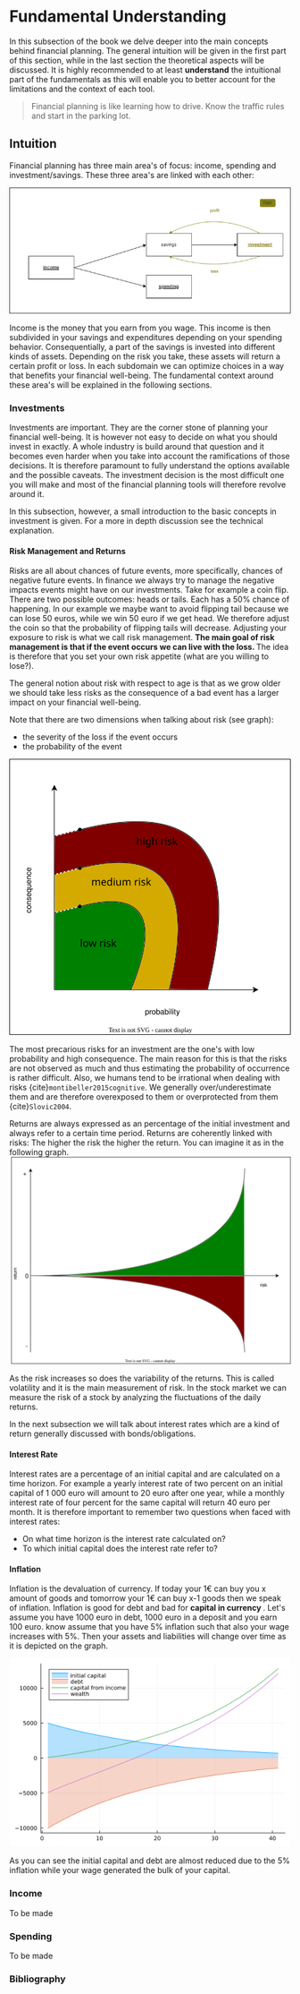 # Fundamental Understanding

In this subsection of the book we delve deeper into the main concepts behind financial planning. The general intuition will be given in the first part of this section, while in the last section the theoretical aspects will be discussed. It is highly recommended to at least <b>understand</b> the intuitional part of the fundamentals as this will enable you to better account for the limitations and the context of each tool. 


> Financial planning is like learning how to drive. Know the traffic rules and start in the parking lot. 





## Intuition 
Financial planning has three main area's of focus: income, spending and investment/savings. These three area's are linked with each other: 



![risk](images/income_Investment_Spending.png)


Income is the money that you earn from you wage. This income is then subdivided in your savings and expenditures depending on your spending behavior. Consequentially, a part of the savings is invested into different kinds of assets. Depending on the risk you take, these assets will return a certain profit or loss. In each subdomain we can optimize choices in a way that benefits your financial well-being. The fundamental context around these area's will be explained in the following sections. 

### Investments 
Investments are important. They are the corner stone of planning your financial well-being. It is however not easy to decide on what you should invest in exactly. A whole industry is build around that question and it becomes even harder when you take into account the ramifications of those decisions. It is therefore paramount to fully understand the options available and the possible caveats. The investment decision is the most difficult one you will make and most of the financial planning tools will therefore revolve around it. 

In this subsection, however, a small introduction to the basic concepts in investment is given. For a more in depth discussion see the technical explanation.    



#### Risk Management and Returns 
Risks are all about chances of future events, more specifically, chances of negative future events. In finance we always try to manage the negative impacts events might have on our investments. Take for example a coin flip. There are two possible outcomes: heads or tails. Each has a 50% chance of happening. In our example we maybe want to avoid flipping tail because we can lose 50 euros, while we win 50 euro if we get head. We therefore adjust the coin so that the probability of flipping tails will decrease. Adjusting your exposure to risk is what we call risk management. <b>The main goal of risk management is that if the event occurs we can live with the loss. </b> The idea is therefore that you set your own risk appetite (what are you willing to lose?). 


The general notion about risk with respect to age is that as we grow older we should take less risks as the consequence of a bad event has a larger impact on your financial well-being. 


Note that there are two dimensions when talking about risk (see graph): 
* the severity of the loss if the event occurs 
* the probability of the event 

![risk](images/risk.svg)



The most precarious risks for an investment are the one's with low probability and high consequence. The main reason for this is that the risks are not observed as much and thus estimating the probability of occurrence is rather difficult. Also, we humans tend to be irrational when dealing with risks {cite}`montibeller2015cognitive`. We generally over/underestimate them and are therefore overexposed to them or overprotected from them {cite}`Slovic2004`.


Returns are always expressed as an percentage of the initial investment and always refer to a certain time period.
Returns are coherently linked with risks: The higher the risk the higher the return. You can imagine it as in the following graph. 
![risk_return](images/risk_return.svg)

As the risk increases so does the variability of the returns. This is called volatility and it is the main measurement of risk. In the stock market we can measure the risk of a stock by analyzing the fluctuations of the daily returns. 


In the next subsection we will talk about interest rates which are a kind of return generally discussed with bonds/obligations. 

#### Interest Rate 

Interest rates are a percentage of an initial capital and are calculated on a time horizon. For example 
a yearly interest rate of two percent on an initial capital of 1 000 euro will amount to 20 euro after one year, while a monthly interest rate of four percent for the same capital will return 40 euro per month. It is therefore important to remember two questions when faced with interest rates:

* On what time horizon is the interest rate calculated on? 
* To which initial capital does the interest rate refer to?




#### Inflation 

Inflation is the devaluation of currency. If today your 1€ can buy you x amount of goods and tomorrow your 1€ can buy x-1 goods then we speak of inflation. Inflation is good for debt and bad for <b>capital in currency </b>. Let's assume you have 1000 euro in debt, 1000 euro in a deposit and you earn 100 euro. know assume that you have 5% inflation such that also your wage increases with 5%. Then your assets and liabilities will change over time as it is depicted on the graph. 

![inflation](images/plot_inflation_explained.png)

As you can see the initial capital and debt are almost reduced due to the 5% inflation while your wage generated the bulk of your capital. 





### Income 
To be made 

### Spending 
To be made


### Bibliography 
```{bibliography}
```